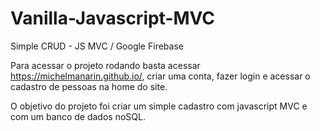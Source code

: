 # Vanilla-Javascript-MVC
Simple CRUD - JS MVC / Google Firebase

Para acessar o projeto rodando basta acessar https://michelmanarin.github.io/, criar uma conta, fazer login e 
acessar o cadastro de pessoas na home do site.

O objetivo do projeto foi criar um simple cadastro com javascript MVC e com um banco de dados noSQL.
